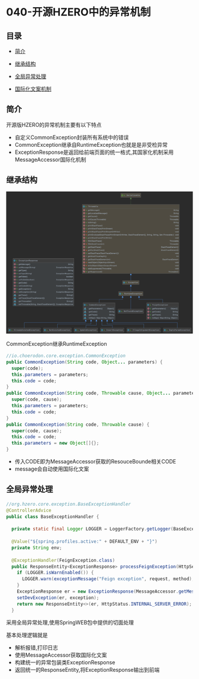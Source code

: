 # 040-开源HZERO中的异常机制

## 目录

- [简介](#简介)

- [继承结构](#继承结构)

- [全局异常处理](#全局异常处理)

- [国际化文案机制](#国际化文案)

## 简介

开源版HZERO的异常机制主要有以下特点

- 自定义CommonException封装所有系统中的错误
- CommonException继承自RuntimeException也就是是非受检异常
- ExceptionResponse是返回给前端页面的统一格式,其国家化机制采用MessageAccessor国际化机制

## 继承结构

![image-20201129220615586](../../assets/image-20201129220615586.png)

CommonException继承RuntimeException

```java
//io.choerodon.core.exception.CommonException
public CommonException(String code, Object... parameters) {
  super(code);
  this.parameters = parameters;
  this.code = code;
}
public CommonException(String code, Throwable cause, Object... parameters) {
  super(code, cause);
  this.parameters = parameters;
  this.code = code;
}
public CommonException(String code, Throwable cause) {
  super(code, cause);
  this.code = code;
  this.parameters = new Object[]{};
}

```

- 传入CODE即为MessageAccessor获取的ResouceBounde相关CODE
- message会自动使用国际化文案

## 全局异常处理

```java
//org.hzero.core.exception.BaseExceptionHandler
@ControllerAdvice
public class BaseExceptionHandler {

  private static final Logger LOGGER = LoggerFactory.getLogger(BaseExceptionHandler.class);

  @Value("${spring.profiles.active:" + DEFAULT_ENV + "}")
  private String env;

  @ExceptionHandler(FeignException.class)
  public ResponseEntity<ExceptionResponse> processFeignException(HttpServletRequest request, HandlerMethod method, FeignException exception) {
    if (LOGGER.isWarnEnabled()) {
      LOGGER.warn(exceptionMessage("Feign exception", request, method), exception);
    }
    ExceptionResponse er = new ExceptionResponse(MessageAccessor.getMessage(exception.getCode(), exception.getParameters()));
    setDevException(er, exception);
    return new ResponseEntity<>(er, HttpStatus.INTERNAL_SERVER_ERROR);
  }
```

采用全局异常处理,使用SpringWEB包中提供的切面处理

基本处理逻辑就是

- 解析报错,打印日志
- 使用MessageAccessor获取国际化文案
- 构建统一的异常包装类ExceptionResponse
- 返回统一的ResponseEntity,将ExceptionResponse输出到前端